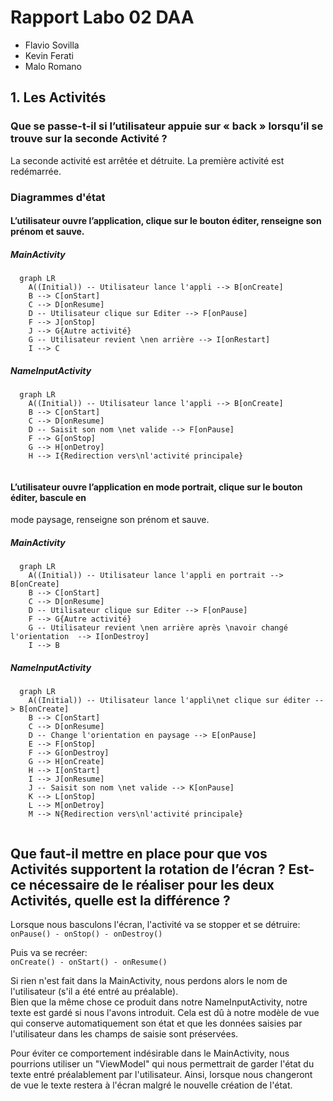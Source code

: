 # Rapport Labo 02 DAA
- Flavio Sovilla
- Kevin Ferati
- Malo Romano

## 1. Les Activités
### Que se passe-t-il si l’utilisateur appuie sur « back » lorsqu’il se trouve sur la seconde Activité ? 
La seconde activité est arrêtée et détruite.
La première activité est redémarrée.

### Diagrammes d'état
#### L’utilisateur ouvre l’application, clique sur le bouton éditer, renseigne son prénom et sauve. 
##### _MainActivity_
```mermaid
  graph LR
    A((Initial)) -- Utilisateur lance l'appli --> B[onCreate]
    B --> C[onStart]
    C --> D[onResume]
    D -- Utilisateur clique sur Editer --> F[onPause]
    F --> J[onStop]
    J --> G{Autre activité}
    G -- Utilisateur revient \nen arrière --> I[onRestart]
    I --> C
```

##### _NameInputActivity_
```mermaid
  graph LR
    A((Initial)) -- Utilisateur lance l'appli --> B[onCreate]
    B --> C[onStart]
    C --> D[onResume]
    D -- Saisit son nom \net valide --> F[onPause]
    F --> G[onStop]
    G --> H[onDetroy]
    H --> I{Redirection vers\nl'activité principale}
    
```
#### L’utilisateur ouvre l’application en mode portrait, clique sur le bouton éditer, bascule en
mode paysage, renseigne son prénom et sauve. 
##### _MainActivity_
```mermaid
  graph LR
    A((Initial)) -- Utilisateur lance l'appli en portrait --> B[onCreate]
    B --> C[onStart]
    C --> D[onResume]
    D -- Utilisateur clique sur Editer --> F[onPause]
    F --> G{Autre activité}
    G -- Utilisateur revient \nen arrière après \navoir changé l'orientation  --> I[onDestroy]
    I --> B
```

##### _NameInputActivity_
```mermaid
  graph LR
    A((Initial)) -- Utilisateur lance l'appli\net clique sur éditer --> B[onCreate]
    B --> C[onStart]
    C --> D[onResume]
    D -- Change l'orientation en paysage --> E[onPause]
    E --> F[onStop]
    F --> G[onDestroy]
    G --> H[onCreate]
    H --> I[onStart]
    I --> J[onResume]
    J -- Saisit son nom \net valide --> K[onPause]
    K --> L[onStop]
    L --> M[onDetroy]
    M --> N{Redirection vers\nl'activité principale}
    
```

## Que faut-il mettre en place pour que vos Activités supportent la rotation de l’écran ? Est-ce nécessaire de le réaliser pour les deux Activités, quelle est la différence ? 

Lorsque nous basculons l'écran, l'activité va se stopper et se détruire:  
```onPause() - onStop() - onDestroy()```

Puis va se recréer:  
```onCreate() - onStart() - onResume()```

Si rien n'est fait dans la MainActivity, nous perdons alors le nom de l'utilisateur (s'il a été entré au préalable).  
Bien que la même chose ce produit dans notre NameInputActivity, notre texte est gardé si nous l'avons introduit.
Cela est dû à notre modèle de vue qui conserve automatiquement son état et que les données saisies par l'utilisateur 
dans les champs de saisie sont préservées.  
  
Pour éviter ce comportement indésirable dans le MainActivity, nous pourrions utiliser un "ViewModel" qui nous 
permettrait de garder l'état du texte entré préalablement par l'utilisateur. Ainsi, lorsque nous changeront de vue 
le texte restera à l'écran malgré le nouvelle création de l'état.

